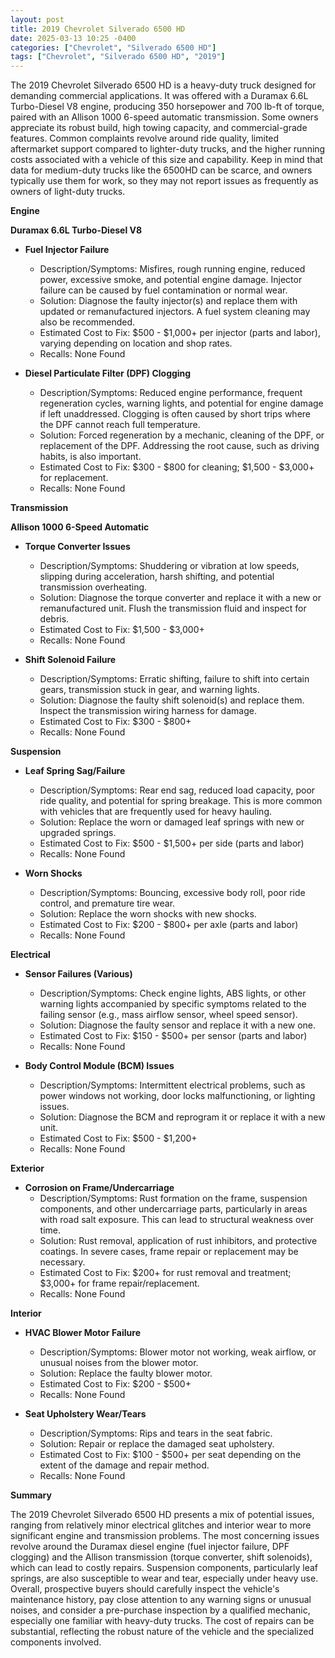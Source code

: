 ```yaml
---
layout: post
title: 2019 Chevrolet Silverado 6500 HD
date: 2025-03-13 10:25 -0400
categories: ["Chevrolet", "Silverado 6500 HD"]
tags: ["Chevrolet", "Silverado 6500 HD", "2019"]
---
```

The 2019 Chevrolet Silverado 6500 HD is a heavy-duty truck designed for demanding commercial applications. It was offered with a Duramax 6.6L Turbo-Diesel V8 engine, producing 350 horsepower and 700 lb-ft of torque, paired with an Allison 1000 6-speed automatic transmission. Some owners appreciate its robust build, high towing capacity, and commercial-grade features. Common complaints revolve around ride quality, limited aftermarket support compared to lighter-duty trucks, and the higher running costs associated with a vehicle of this size and capability. Keep in mind that data for medium-duty trucks like the 6500HD can be scarce, and owners typically use them for work, so they may not report issues as frequently as owners of light-duty trucks.

**Engine**

**Duramax 6.6L Turbo-Diesel V8**

* **Fuel Injector Failure**
    * Description/Symptoms: Misfires, rough running engine, reduced power, excessive smoke, and potential engine damage. Injector failure can be caused by fuel contamination or normal wear.
    * Solution: Diagnose the faulty injector(s) and replace them with updated or remanufactured injectors. A fuel system cleaning may also be recommended.
    * Estimated Cost to Fix: $500 - $1,000+ per injector (parts and labor), varying depending on location and shop rates.
    * Recalls: None Found

* **Diesel Particulate Filter (DPF) Clogging**
    * Description/Symptoms: Reduced engine performance, frequent regeneration cycles, warning lights, and potential for engine damage if left unaddressed. Clogging is often caused by short trips where the DPF cannot reach full temperature.
    * Solution: Forced regeneration by a mechanic, cleaning of the DPF, or replacement of the DPF. Addressing the root cause, such as driving habits, is also important.
    * Estimated Cost to Fix: $300 - $800 for cleaning; $1,500 - $3,000+ for replacement.
    * Recalls: None Found

**Transmission**

**Allison 1000 6-Speed Automatic**

* **Torque Converter Issues**
    * Description/Symptoms: Shuddering or vibration at low speeds, slipping during acceleration, harsh shifting, and potential transmission overheating.
    * Solution: Diagnose the torque converter and replace it with a new or remanufactured unit. Flush the transmission fluid and inspect for debris.
    * Estimated Cost to Fix: $1,500 - $3,000+
    * Recalls: None Found

* **Shift Solenoid Failure**
    * Description/Symptoms: Erratic shifting, failure to shift into certain gears, transmission stuck in gear, and warning lights.
    * Solution: Diagnose the faulty shift solenoid(s) and replace them. Inspect the transmission wiring harness for damage.
    * Estimated Cost to Fix: $300 - $800+
    * Recalls: None Found

**Suspension**

* **Leaf Spring Sag/Failure**
    * Description/Symptoms: Rear end sag, reduced load capacity, poor ride quality, and potential for spring breakage. This is more common with vehicles that are frequently used for heavy hauling.
    * Solution: Replace the worn or damaged leaf springs with new or upgraded springs.
    * Estimated Cost to Fix: $500 - $1,500+ per side (parts and labor)
    * Recalls: None Found

* **Worn Shocks**
    * Description/Symptoms: Bouncing, excessive body roll, poor ride control, and premature tire wear.
    * Solution: Replace the worn shocks with new shocks.
    * Estimated Cost to Fix: $200 - $800+ per axle (parts and labor)
    * Recalls: None Found

**Electrical**

* **Sensor Failures (Various)**
    * Description/Symptoms: Check engine lights, ABS lights, or other warning lights accompanied by specific symptoms related to the failing sensor (e.g., mass airflow sensor, wheel speed sensor).
    * Solution: Diagnose the faulty sensor and replace it with a new one.
    * Estimated Cost to Fix: $150 - $500+ per sensor (parts and labor)
    * Recalls: None Found

* **Body Control Module (BCM) Issues**
    * Description/Symptoms: Intermittent electrical problems, such as power windows not working, door locks malfunctioning, or lighting issues.
    * Solution: Diagnose the BCM and reprogram it or replace it with a new unit.
    * Estimated Cost to Fix: $500 - $1,200+
    * Recalls: None Found

**Exterior**

* **Corrosion on Frame/Undercarriage**
    * Description/Symptoms: Rust formation on the frame, suspension components, and other undercarriage parts, particularly in areas with road salt exposure. This can lead to structural weakness over time.
    * Solution: Rust removal, application of rust inhibitors, and protective coatings. In severe cases, frame repair or replacement may be necessary.
    * Estimated Cost to Fix: $200+ for rust removal and treatment; $3,000+ for frame repair/replacement.
    * Recalls: None Found

**Interior**

* **HVAC Blower Motor Failure**
    * Description/Symptoms: Blower motor not working, weak airflow, or unusual noises from the blower motor.
    * Solution: Replace the faulty blower motor.
    * Estimated Cost to Fix: $200 - $500+
    * Recalls: None Found

* **Seat Upholstery Wear/Tears**
    * Description/Symptoms: Rips and tears in the seat fabric.
    * Solution: Repair or replace the damaged seat upholstery.
    * Estimated Cost to Fix: $100 - $500+ per seat depending on the extent of the damage and repair method.
    * Recalls: None Found

**Summary**

The 2019 Chevrolet Silverado 6500 HD presents a mix of potential issues, ranging from relatively minor electrical glitches and interior wear to more significant engine and transmission problems. The most concerning issues revolve around the Duramax diesel engine (fuel injector failure, DPF clogging) and the Allison transmission (torque converter, shift solenoids), which can lead to costly repairs. Suspension components, particularly leaf springs, are also susceptible to wear and tear, especially under heavy use. Overall, prospective buyers should carefully inspect the vehicle's maintenance history, pay close attention to any warning signs or unusual noises, and consider a pre-purchase inspection by a qualified mechanic, especially one familiar with heavy-duty trucks. The cost of repairs can be substantial, reflecting the robust nature of the vehicle and the specialized components involved.

